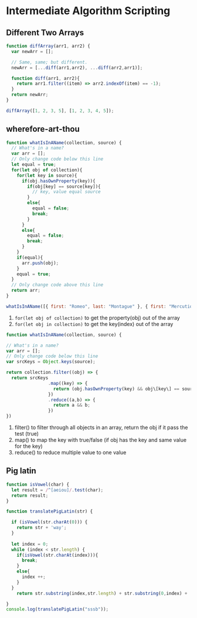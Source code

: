 # Intermediate Algorithm Scripting 
## Different Two Arrays
```js
function diffArray(arr1, arr2) {
  var newArr = [];

  // Same, same; but different.
  newArr = [...diff(arr1,arr2), ...diff(arr2,arr1)];

  function diff(arr1, arr2){
    return arr1.filter((item) => arr2.indexOf(item) == -1);
  }
  return newArr;
}

diffArray([1, 2, 3, 5], [1, 2, 3, 4, 5]);
```

## wherefore-art-thou
``` js
function whatIsInAName(collection, source) {
  // What's in a name?
  var arr = [];
  // Only change code below this line
  let equal = true;
  for(let obj of collection){
    for(let key in source){
      if(obj.hasOwnProperty(key)){
        if(obj[key] == source[key]){
          // key, value equal source
        }
        else{
          equal = false;
          break;
        }
      }
      else{
        equal = false;
        break;
      }
    }
    if(equal){
      arr.push(obj);
    }
    equal = true;
  }
  // Only change code above this line
  return arr;
}

whatIsInAName([{ first: "Romeo", last: "Montague" }, { first: "Mercutio", last: null }, { first: "Tybalt", last: "Capulet" }], { last: "Capulet" });
```
1. `for(let obj of collection)` to get the property(obj) out of the array 
2.  `for(let obj in collection)` to get the key(index) out of the array

``` js
function whatIsInAName(collection, source) {

// What's in a name?
var arr = [];
// Only change code below this line
var srcKeys = Object.keys(source);

return collection.filter((obj) => {
  return srcKeys
                .map((key) => {
                  return (obj.hasOwnProperty(key) && obj\[key\] == source\[key\]) ? true : false
                })
                .reduce((a,b) => {
                  return a && b;
                })
})
```
1. filter() to filter through all objects in an array, return the obj if it pass the test (true)
2. map() to map the key with true/false (if obj has the key and same value for the key)
3. reduce() to reduce multiple value to one value 

## Pig latin
```js
function isVowel(char) {
  let result = /^[aeiou]/.test(char);
  return result;
}

function translatePigLatin(str) {

  if (isVowel(str.charAt(0))) {
    return str + 'way';
  }
  
  let index = 0;
  while (index < str.length) {
    if(isVowel(str.charAt(index))){
      break;
    }
    else{
      index ++;
    }
  }
    return str.substring(index,str.length) + str.substring(0,index) + 'ay';

}
console.log(translatePigLatin("sssb"));
```